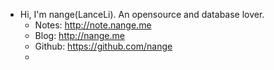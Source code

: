- Hi, I'm nange(LanceLi). An opensource and database lover.
	- Notes: http://note.nange.me
	- Blog: http://nange.me
	- Github: https://github.com/nange
	-